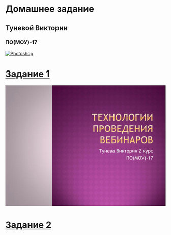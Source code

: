
# Домашнее задание
## Туневой Виктории
### ПО(МОУ)-17
[![Photoshop](http://img.youtube.com/vi/U0T4Ou0JZQA/0.jpg)](http://www.youtube.com/watch?v=U0T4Ou0JZQA)
# [Задание 1](Task1.md)

[![Photoshop](19-40-07-p.jpeg)](https://www.dropbox.com/s/m6j5pc1bc0d2b9p/Tuneva_Viktoria.pptx?dl=0)
# [Задание 2](https://www.dropbox.com/s/m6j5pc1bc0d2b9p/Tuneva_Viktoria.pptx?dl=0)
